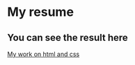 # My resume

## You can see the result here



[My work on html and css](https://dmitriikumancev.github.io/resume_1/)
